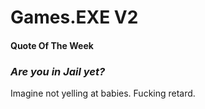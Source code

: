 # Games.EXE V2
#### __Quote Of The Week__
### *Are you in Jail yet?*
Imagine not yelling at babies. Fucking retard.

